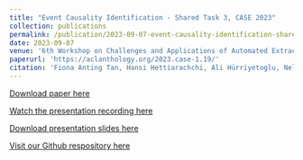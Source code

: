 ```yaml
---
title: "Event Causality Identification - Shared Task 3, CASE 2023"
collection: publications
permalink: /publication/2023-09-07-event-causality-identification-shared-task-2023
date: 2023-09-07
venue: '6th Workshop on Challenges and Applications of Automated Extraction of Socio-political Events from Text (CASE)'
paperurl: 'https://aclanthology.org/2023.case-1.19/'
citation: 'Fiona Anting Tan, Hansi Hettiarachchi, Ali Hürriyetoglu, Nelleke Oostdijk, Onur Uca, Surendrabikram Thapa, and Farhana Ferdousi Liza. 2023. Event Causality Identification with Causal News Corpus - Shared Task 3, CASE 2023. In Proceedings of the 6th Workshop on Challenges and Applications of Automated Extraction of Socio-political Events from Text (CASE), Varna, Bulgaria (Hybrid). Association for Computational Linguistics.'
---
```


<a href='https://aclanthology.org/2023.case-1.19/'>Download paper here</a>

<a href='https://drive.google.com/file/d/1JZb5ozh9ETp9RMMT_7vDDnxfj_h9HbZ-/view?usp=sharing'>Watch the presentation recording here</a>

<a href='../files/slides/SharedTask3_CASE_2023.pdf'>Download presentation slides here</a>

<a href='https://github.com/tanfiona/CausalNewsCorpus'>Visit our Github respository here</a>
